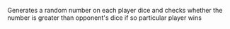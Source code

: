 Generates a random number on each player dice and checks whether the number is greater than opponent's dice
if so particular player wins
